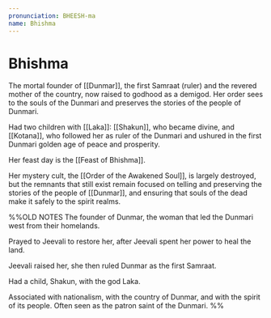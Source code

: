 ```yaml
---
pronunciation: BHEESH-ma
name: Bhishma
---
```



# Bhishma

The mortal founder of [[Dunmar]], the first Samraat (ruler) and the revered mother of the country, now raised to godhood as a demigod. Her order sees to the souls of the Dunmari and preserves the stories of the people of Dunmari. 

Had two children with [[Laka]]: [[Shakun]], who became divine, and [[Kotana]], who followed her as ruler of the Dunmari and ushured in the first Dunmari golden age of peace and prosperity. 

Her feast day is the [[Feast of Bhishma]].

Her mystery cult, the [[Order of the Awakened Soul]], is largely destroyed, but the remnants that still exist remain focused on telling and preserving the stories of the people of [[Dunmar]], and ensuring that souls of the dead make it safely to the spirit realms. 

%%OLD NOTES
The founder of Dunmar, the woman that led the Dunmari west from their homelands.

Prayed to Jeevali to restore her, after Jeevali spent her power to heal the land.

Jeevali raised her, she then ruled Dunmar as the first Samraat.

Had a child, Shakun, with the god Laka.

Associated with nationalism, with the country of Dunmar, and with the spirit of its people. Often seen as the patron saint of the Dunmari.
%%